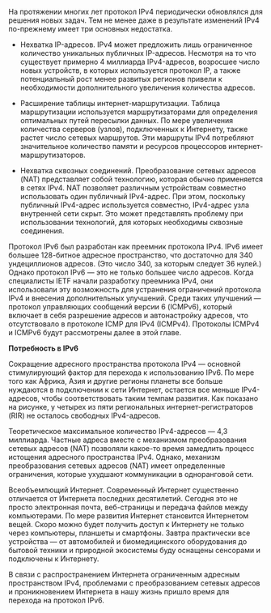 На протяжении многих лет протокол IPv4 периодически обновлялся для решения новых задач. Тем не менее даже в результате изменений IPv4 по-прежнему имеет три основных недостатка.

- Нехватка IP-адресов. IPv4 может предложить лишь ограниченное количество уникальных публичных IP-адресов. Несмотря на то что существует примерно 4 миллиарда IPv4-адресов, возросшее число новых устройств, в которых используется протокол IP, а также потенциальный рост менее развитых регионов привели к необходимости дополнительного увеличения количества адресов.

- Расширение таблицы интернет-маршрутизации. Таблица маршрутизации используется маршрутизаторами для определения оптимальных путей пересылки данных. По мере увеличения количества серверов (узлов), подключенных к Интернету, также растет число сетевых маршрутов. Эти маршруты IPv4 потребляют значительное количество памяти и ресурсов процессоров интернет-маршрутизаторов.

- Нехватка сквозных соединений. Преобразование сетевых адресов (NAT) представляет собой технологию, которая обычно применяется в сетях IPv4. NAT позволяет различным устройствам совместно использовать один публичный IPv4-адрес. При этом, поскольку публичный IPv4-адрес используется совместно, IPv4-адрес узла внутренней сети скрыт. Это может представлять проблему при использовании технологий, для которых необходимы сквозные соединения.

Протокол IPv6 был разработан как преемник протокола IPv4. IPv6 имеет большее 128-битное адресное пространство, что достаточно для 340 ундециллионов адресов. (Это число 340, за которым следует 36 нулей.) Однако протокол IPv6 — это не только большее число адресов. Когда специалисты IETF начали разработку преемника IPv4, они использовали эту возможность для устранения ограничений протокола IPv4 и внесения дополнительных улучшений. Среди таких улучшений — протокол управляющих сообщений версии 6 (ICMPv6), который включает в себя разрешение адресов и автонастройку адресов, что отсутствовало в протоколе ICMP для IPv4 (ICMPv4). Протоколы ICMPv4 и ICMPv6 будут рассмотрены далее в этой главе.

**Потребность в IPv6**

Сокращение адресного пространства протокола IPv4 — основной стимулирующий фактор для перехода к использованию IPv6. По мере того как Африка, Азия и другие регионы планеты все больше нуждаются в подключении к сети Интернет, остается все меньше IPv4-адресов, чтобы соответствовать таким темпам развития. Как показано на рисунке, у четырех из пяти региональных интернет-регистраторов (RIR) не осталось свободных IPv4-адресов.

Теоретическое максимальное количество IPv4-адресов — 4,3 миллиарда. Частные адреса вместе с механизмом преобразования сетевых адресов (NAT) позволяли какое-то время замедлить процесс истощения адресного пространства IPv4. Однако, механизм преобразования сетевых адресов (NAT) имеет определенные ограничения, которые ухудшают коммуникации в одноранговой сети.

Всеобъемлющий Интернет. Современный Интернет существенно отличается от Интернета последних десятилетий. Сегодня это не просто электронная почта, веб-страницы и передача файлов между компьютерами. По мере развития Интернет становится Интернетом вещей. Скоро можно будет получить доступ к Интернету не только через компьютеры, планшеты и смартфоны. Завтра практически все устройства — от автомобилей и биомедицинского оборудования до бытовой техники и природной экосистемы буду оснащены сенсорами и подключены к Интернету.

В связи с распространением Интернета ограниченным адресным пространством IPv4, проблемами с преобразованием сетевых адресов и проникновением Интернета в нашу жизнь пришло время для перехода на протокол IPv6.